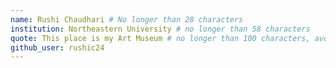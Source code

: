 ```yaml
---
name: Rushi Chaudhari # No longer than 28 characters
institution: Northeastern University # no longer than 58 characters
quote: This place is my Art Museum # no longer than 100 characters, avoid using quotes(") to guarantee the format remains the same.
github_user: rushic24
---
```

